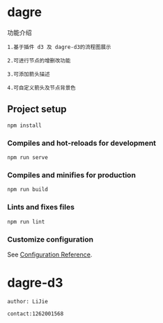 
# dagre

功能介绍


    1.基于插件 d3 及 dagre-d3的流程图展示

    2.可进行节点的增删改功能

    3.可添加箭头描述

    4.可自定义箭头及节点背景色

## Project setup
```
npm install
```

### Compiles and hot-reloads for development
```
npm run serve
```

### Compiles and minifies for production
```
npm run build
```

### Lints and fixes files
```
npm run lint
```

### Customize configuration
See [Configuration Reference](https://cli.vuejs.org/config/).

# dagre-d3
    author: LiJie
    
    contact:1262001568
